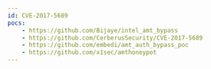 ```yaml
---
id: CVE-2017-5689
pocs:
    - https://github.com/Bijaye/intel_amt_bypass
    - https://github.com/CerberusSecurity/CVE-2017-5689
    - https://github.com/embedi/amt_auth_bypass_poc
    - https://github.com/x1sec/amthoneypot
---
```

